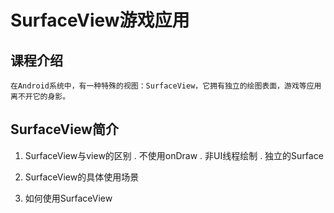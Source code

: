 # SurfaceView游戏应用

## 课程介绍

    在Android系统中，有一种特殊的视图：SurfaceView，它拥有独立的绘图表面，游戏等应用离不开它的身影。
    
## SurfaceView简介

1. SurfaceView与view的区别
    . 不使用onDraw
    . 非UI线程绘制
    . 独立的Surface

2. SurfaceView的具体使用场景

3. 如何使用SurfaceView